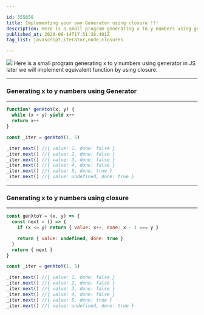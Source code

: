 ```yaml
---

id: 355658
title: Implementing your own Generator using closure !!!
description: Here is a small program generating x to y numbers using generator in JS later we will implement equiv...
published_at: 2020-06-14T17:51:38.401Z
tag_list: javascript,iterator,node,closures

---
```


  <img src='https://res.cloudinary.com/practicaldev/image/fetch/s--nikfQHcr--/c_imagga_scale,f_auto,fl_progressive,h_420,q_auto,w_1000/https://dev-to-uploads.s3.amazonaws.com/i/16h3cwjgboeb9hrx99b8.jpeg' />
  Here is a small program generating x to y numbers using generator in JS later we will implement equivalent function by using closure.

---

### Generating x to y numbers using Generator

---

```javascript
function* genXtoY(x, y) {
  while (x < y) yield x++
  return x++
}

const _iter = genXtoY(1, 5)

_iter.next() //{ value: 1, done: false }
_iter.next() //{ value: 2, done: false }
_iter.next() //{ value: 3, done: false }
_iter.next() //{ value: 4, done: false }
_iter.next() //{ value: 5, done: true }
_iter.next() //{ value: undefined, done: true }
```

---

### Generating x to y numbers using closure

---

```javascript
const genXtoY = (x, y) => {
  const next = () => {
    if (x <= y) return { value: x++, done: x - 1 === y }

    return { value: undefined, done: true }
  }
  return { next }
}

const _iter = genXtoY(1, 5)

_iter.next() //{ value: 1, done: false }
_iter.next() //{ value: 2, done: false }
_iter.next() //{ value: 3, done: false }
_iter.next() //{ value: 4, done: false }
_iter.next() //{ value: 5, done: true }
_iter.next() //{ value: undefined, done: true }
```
